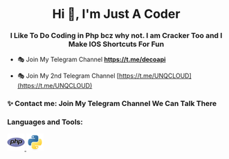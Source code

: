 <h1 align="center">Hi 👋, I'm Just A Coder</h1>
<h3 align="center">I Like To Do Coding in Php bcz why not. I am Cracker Too and I Make IOS Shortcuts For Fun</h3>


- 🎭 Join My Telegram Channel **https://t.me/decoapi**

- 🎭 Join My 2nd Telegram Channel [https://t.me/UNQCLOUD](https://t.me/UNQCLOUD)


<h3 align="left">✨ Contact me: Join My Telegram Channel We Can Talk There</h3>
<p align="left">
</p>

<h3 align="left">Languages and Tools:</h3>
<p align="left"> <a href="https://www.php.net" target="_blank" rel="noreferrer"> <img src="https://raw.githubusercontent.com/devicons/devicon/master/icons/php/php-original.svg" alt="php" width="40" height="40"/> </a> <a href="https://www.python.org" target="_blank" rel="noreferrer"> <img src="https://raw.githubusercontent.com/devicons/devicon/master/icons/python/python-original.svg" alt="python" width="40" height="40"/> </a> </p>

